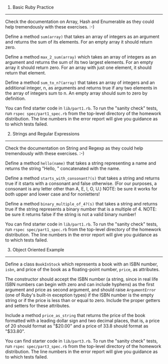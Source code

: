 1) Basic Ruby Practice
-----------------------

Check the documentation on Array, Hash and Enumerable as they could help tremendously with these exercises. :-)

Define a method `sum(array)` that takes an array of integers as an argument and returns the sum of its elements. For an empty array it should return zero.

Define a method `max_2_sum(array)` which takes an array of integers as an argument and returns the sum of its two largest elements. For an empty array it should return zero. For an array with just one element, it should return that element. 

Define a method `sum_to_n?(array)` that takes an array of integers and an additional integer, n, as arguments and returns true if any two elements in the array of integers sum to n. An empty array should sum to zero by definition.

You can find starter code in `lib/part1.rb`.
To run the "sanity check" tests, run
`rspec spec/part1_spec.rb` 
from the top-level directory of the homework distribution.
The line numbers in the error report will give you guidance as to which
tests failed.


2) Strings and Regular Expressions
-----------------------

Check the documentation on String and Regexp as they could help tremendously with these exercises. :-)

Define a method `hello(name)` that takes a string representing a name and returns the string "Hello, " concatenated with the name.

Define a method `starts_with_consonant?(s)` that takes a string and returns true if it starts with a consonant and false otherwise. (For our purposes, a consonant is any letter other than A, E, I, O, U.) NOTE: be sure it works for both upper and lower case and for nonletters!

Define a method `binary_multiple_of_4?(s)` that takes a string and returns true if the string represents a binary number that is a multiple of 4. NOTE: be sure it returns false if the string is not a valid binary number!


You can find starter code in `lib/part1.rb`.
To run the "sanity check" tests, run
`rspec spec/part1_spec.rb` 
from the top-level directory of the homework distribution.
The line numbers in the error report will give you guidance as to which
tests failed.


3) Object Oriented Example
-----------------------

Define a class `BookInStock` which represents a book with an ISBN
number, `isbn`, and price of the book as a floating-point number,
`price`, as attributes.  

The constructor should accept the ISBN number
(a string, since in real life ISBN numbers can begin with zero and can
include hyphens) as the first argument and price as second argument, and
should raise `ArgumentError` (one of Ruby's built-in exception types) if
the ISBN number is the empty string or if the price is less than or
equal to zero.  Include the proper getters and setters for these
attributes.

Include a method `price_as_string` that returns the price of
the book formatted with a leading dollar sign and two decimal places, that is, a price
of 20 should format as "$20.00" and a price of 33.8 should format as
"$33.80".

You can find starter code in `lib/part3.rb`.
To run the "sanity check" tests, run
`rspec spec/part3_spec.rb` 
from the top-level directory of the homework distribution.
The line numbers in the error report will give you guidance as to which
tests failed.